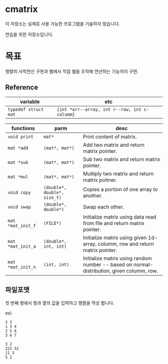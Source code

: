 # cmatrix

이 저장소는 실제로 사용 가능한 프로그램을 기술하지 않습니다.

연습을 위한 저장소입니다.

# 목표
행렬의 사칙연산 구현과 웹에서 직접 쉘을 조작해 연산하는 기능까지 구현.

## Reference
|variable|etc|
|--------|---|
|`typedef struct mat`|`{int *arr--array, int r--row, int c-columm}`|


|functions|parm|desc|
|---------|----|----|
|`void print`|`mat*`|Print content of matrix.|
|`mat *add`|`(mat*, mat*)`|Add two matrix and return matrix pointer.|
|`mat *sub`|`(mat*, mat*)`|Sub two matrix and return matrix pointer.|
|`mat *mul`|`(mat*, mat*)`|Multiply two matrix and return matrix poitner.|
|`void copy`|`(double*, double*, size_t)`|Copies a portion of one array to another.|
|`void swap`|`(double*, double*)`|Swap each other.|
|`mat *mat_init_f`|`(FILE*)`|Initialize matrix using data read from file and return matrix pointer.|
|`mat *mat_init_a`|`(double*, int, int)`|Initialize matrix using given 1d-array, columm, row and return matrix pointer.|
|`mat *mat_init_n`|`(int, int)`|Initialize matrix using random number -- based on normal-distribution, given columm, row.|


## 파일포맷
첫 번째 행에서 행과 열의 값을 입력하고
행렬을 작성 합니다.

ex)
```
3 3
1 3 4
2 5 6
3 6 7

3 2
222 52
11 3
5 2
```
